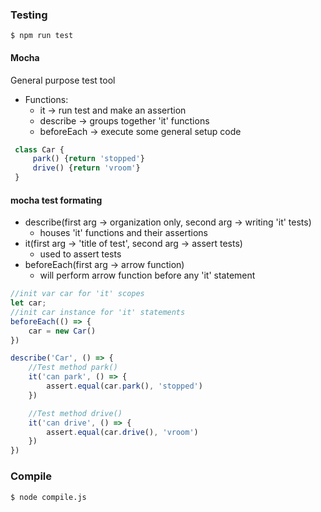 ### Testing
```
$ npm run test
```
#### Mocha
General purpose test tool
+ Functions: 
    + it -> run test and make an assertion
    + describe -> groups together 'it' functions
    + beforeEach -> execute some general setup code
```javascript
 class Car {
     park() {return 'stopped'}
     drive() {return 'vroom'}
 }
```
#### mocha test formating
+ describe(first arg -> organization only, second arg -> writing 'it' tests)
    + houses 'it' functions and their assertions
+ it(first arg -> 'title of test', second arg -> assert tests)
    + used to assert tests
+ beforeEach(first arg -> arrow function)
    + will perform arrow function before any 'it' statement
```javascript
//init var car for 'it' scopes
let car;
//init car instance for 'it' statements
beforeEach(() => {
    car = new Car()
})

describe('Car', () => {
    //Test method park()
    it('can park', () => {                
        assert.equal(car.park(), 'stopped')
    })

    //Test method drive()
    it('can drive', () => {           
        assert.equal(car.drive(), 'vroom')
    })
})
```
### Compile
```
$ node compile.js
```